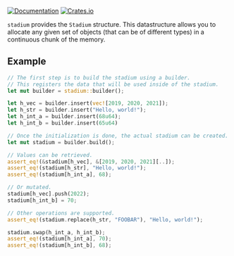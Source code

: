 [![Documentation](https://docs.rs/stadium/badge.svg)](https://docs.rs/stadium/)
[![Crates.io](https://img.shields.io/crates/v/stadium.svg)](https://crates.io/crates/stadium)


`stadium` provides the `Stadium` structure. This datastructure allows you to allocate any given set of objects (that can be of different types) in a continuous chunk of the memory.

## Example

```rust
// The first step is to build the stadium using a builder.
// This registers the data that will be used inside of the stadium.
let mut builder = stadium::builder();

let h_vec = builder.insert(vec![2019, 2020, 2021]);
let h_str = builder.insert("Hello, world!");
let h_int_a = builder.insert(68u64);
let h_int_b = builder.insert(65u64)

// Once the initialization is done, the actual stadium can be created.
let mut stadium = builder.build();

// Values can be retrieved.
assert_eq!(&stadium[h_vec], &[2019, 2020, 2021][..]);
assert_eq!(stadium[h_str], "Hello, world!");
assert_eq!(stadium[h_int_a], 68);

// Or mutated.
stadium[h_vec].push(2022);
stadium[h_int_b] = 70;

// Other operations are supported.
assert_eq!(stadium.replace(h_str, "FOOBAR"), "Hello, world!");

stadium.swap(h_int_a, h_int_b);
assert_eq!(stadium[h_int_a], 70);
assert_eq!(stadium[h_int_b], 68);
```